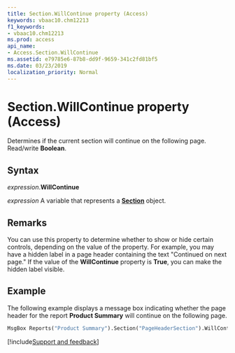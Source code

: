 ```yaml
---
title: Section.WillContinue property (Access)
keywords: vbaac10.chm12213
f1_keywords:
- vbaac10.chm12213
ms.prod: access
api_name:
- Access.Section.WillContinue
ms.assetid: e79785e6-87b8-dd9f-9659-341c2fd81bf5
ms.date: 03/23/2019
localization_priority: Normal
---
```



# Section.WillContinue property (Access)

Determines if the current section will continue on the following page. Read/write **Boolean**.


## Syntax

_expression_.**WillContinue**

_expression_ A variable that represents a **[Section](Access.Section.md)** object.


## Remarks

You can use this property to determine whether to show or hide certain controls, depending on the value of the property. For example, you may have a hidden label in a page header containing the text "Continued on next page." If the value of the **WillContinue** property is **True**, you can make the hidden label visible.


## Example

The following example displays a message box indicating whether the page header for the report **Product Summary** will continue on the following page.

```vb
MsgBox Reports("Product Summary").Section("PageHeaderSection").WillContinue
```



[!include[Support and feedback](~/includes/feedback-boilerplate.md)]